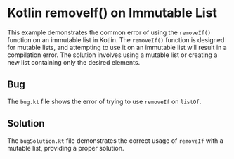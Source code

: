 # Kotlin removeIf() on Immutable List
This example demonstrates the common error of using the `removeIf()` function on an immutable list in Kotlin.  The `removeIf()` function is designed for mutable lists, and attempting to use it on an immutable list will result in a compilation error.  The solution involves using a mutable list or creating a new list containing only the desired elements.

## Bug
The `bug.kt` file shows the error of trying to use `removeIf` on `listOf`. 

## Solution
The `bugSolution.kt` file demonstrates the correct usage of `removeIf` with a mutable list, providing a proper solution.
